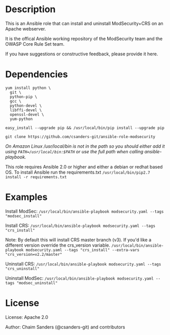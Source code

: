 
Description
===========

This is an Ansible role 
that can install and uninstall 
ModSecurity+CRS on an Apache webserver.

It is the offical Ansible working repository of 
the ModSecurity team
and the OWASP Core Rule Set team.

If you have suggestions 
or constructive feedback,
please provide it here.

Dependencies
============

``` 
yum install python \ 
  git \
  python-pip \
  gcc \
  python-devel \
  libffi-devel \
  openssl-devel \
  yum-python
```

``` easy_install --upgrade pip && /usr/local/bin/pip install --upgrade pip ```

``` git clone https://github.com/csanders-git/ansible-role-modsecurity ```

*On Amazon Linux /usr/local/bin is not in the path so you should either add it using ```PATH=/usr/local/bin:$PATH``` or use the full path when calling ansible-playbook.*

This role requires Ansible 2.0 or higher and either a debian or redhat based OS. To install Ansible run the requirements.txt ```/usr/local/bin/pip2.7 install -r requirements.txt```

Examples
========

Install ModSec:
```/usr/local/bin/ansible-playbook modsecurity.yaml --tags "modsec_install"```

Install CRS:
```/usr/local/bin/ansible-playbook modsecurity.yaml --tags "crs_install"```

Note: By default this will install CRS master branch (v3). If you'd like a different version override the crs_version variable.
```/usr/local/bin/ansible-playbook modsecurity.yaml --tags "crs_install" --extra-vars "crs_version=v2.2/master"```

Uninstall CRS:
```/usr/local/bin/ansible-playbook modsecurity.yaml --tags "crs_uninstall"```

Uninstall ModSec:
```/usr/local/bin/ansible-playbook modsecurity.yaml --tags "modsec_uninstall"```

License
=======
License: Apache 2.0

Author: Chaim Sanders (@csanders-git) and contributors

